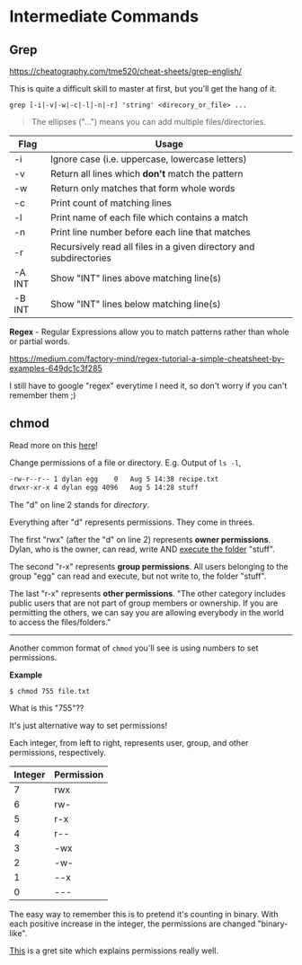 # Intermediate Commands

## Grep

https://cheatography.com/tme520/cheat-sheets/grep-english/

This is quite a difficult skill to master at first, but you'll get the hang of it. 

`grep [-i|-v|-w|-c|-l|-n|-r] 'string' <direcory_or_file> ...`

> The ellipses ("...") means you can add multiple files/directories. 

| Flag | Usage |
| -- | -- |
| -i | Ignore case (i.e. uppercase, lowercase letters) |
| -v | Return all lines which **don't** match the pattern |
| -w | Return only matches that form whole words |
| -c | Print count of matching lines |
| -l | Print name of each file which contains a match |
| -n | Print line number before each line that matches |
| -r | Recursively read all files in a given directory and subdirectories |
| -A INT | Show "INT" lines above matching line(s) |
| -B INT | Show "INT" lines below matching line(s) |

**Regex** - Regular Expressions allow you to match patterns rather than whole or partial words.

https://medium.com/factory-mind/regex-tutorial-a-simple-cheatsheet-by-examples-649dc1c3f285 

I still have to google "regex" everytime I need it, so don't worry if you can't remember them ;)

## chmod

Read more on this [here](https://linuxhint.com/give-user-folder-permission-linux/)!

Change permissions of a file or directory. E.g. Output of `ls -l`,

```bash
-rw-r--r-- 1 dylan egg    0   Aug 5 14:38 recipe.txt 
drwxr-xr-x 4 dylan egg 4096   Aug 5 14:28 stuff 
```

The "d" on line 2 stands for *directory*.

Everything after "d" represents permissions. They come in threes. 

The first "rwx" (after the "d" on line 2) represents **owner permissions**. Dylan, who is the owner, can read, write AND [execute the folder](https://unix.stackexchange.com/questions/150449/what-does-execute-permission-mean-on-a-folder) "stuff". 

The second "r-x" represents **group permissions**. All users belonging to the group "egg" can read and execute, but not write to, the folder "stuff".

The last "r-x" represents **other permissions**. "The other category includes public users that are not part of group members or ownership. If you are permitting the others, we can say you are allowing everybody in the world to access the files/folders."

---

Another common format of `chmod` you'll see is using numbers to set permissions.

**Example**

`$ chmod 755 file.txt`

What is this "755"??

It's just alternative way to set permissions!

Each integer, from left to right, represents user, group, and other permissions, respectively. 

| Integer | Permission |
| -- | -- |
| 7 | rwx |
| 6 | rw- |
| 5 | r-x |
| 4 | r-- |
| 3 | -wx |
| 2 | -w- |
| 1 | --x |
| 0 | --- |

The easy way to remember this is to pretend it's counting in binary. With each positive increase in the integer, the permissions are changed "binary-like".

[This](https://www.linuxscrew.com/chmod-777) is a gret site which explains permissions really well.